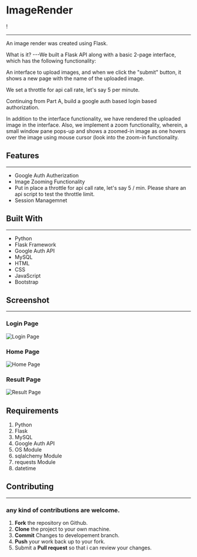 #  ImageRender
!
***
An image render was created using Flask.

What is it?
---We built a Flask API along with a basic 2-page interface, which has the following functionality:

An interface to upload images, and when we click the "submit" button, it shows a new page with the name of the uploaded image.

We set a throttle for api call rate, let's say 5 per minute.

Continuing from Part A, build a google auth based login based authorization.

In addition to the interface functionality, we have rendered the uploaded image in the interface. Also, we implement a zoom functionality, wherein, a small window pane pops-up and shows a zoomed-in image as one hovers over the image using mouse cursor (look into the zoom-in functionality.
##  Features
---
*  Google Auth Autherization
*  Image Zooming Functionality
*  Put in place a throttle for api call rate, let's say 5 / min. Please share an api script to test the throttle limit.
*  Session Managemnet
##  Built With
***
*  Python
*  Flask Framework
*  Google Auth API
*  MySQL
*  HTML
*  CSS
*  JavaScript
*  Bootstrap
##  Screenshot
***
### Login Page
![Login Page]()
### Home Page
![Home Page]()
### Result Page
![Result Page]()
## Requirements
1. Python
2. Flask
3. MySQL
4. Google Auth API
5. OS Module
6. sqlalchemy Module
7. requests Module
8. datetime

##  Contributing
***
###  any kind of contributions are welcome.
1.  **Fork** the repository on Github.
2.  **Clone** the project to your own machine.
3.  **Commit** Changes to developement branch.
4.  **Push** your work back up to your fork.
5.  Submit a **Pull request** so that i can review your changes.
